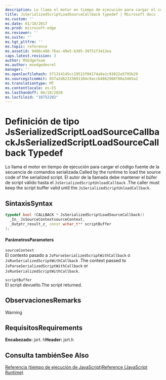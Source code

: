 ```yaml
---
description: Lo llama el motor en tiempo de ejecución para cargar el código fuente de la secuencia de comandos serializada. El autor de la llamada debe mantener el búfer de script válido hasta el `JsSerializedScriptUnloadCallback` .
title: JsSerializedScriptLoadSourceCallback typedef | Microsoft docs
ms.custom: ''
ms.date: 01/18/2017
ms.prod: microsoft-edge
ms.reviewer: ''
ms.suite: ''
ms.tgt_pltfrm: ''
ms.topic: reference
ms.assetid: 9406c488-76ac-49e5-b305-39751f3412ea
caps.latest.revision: 3
author: MSEdgeTeam
ms.author: msedgedevrel
manager: ''
ms.openlocfilehash: 571314145cc19513f04174a9a1c93822a5795b29
ms.sourcegitcommit: 037a2d62333691104c9accb4862968f80a3465a2
ms.translationtype: MT
ms.contentlocale: es-ES
ms.lasthandoff: 06/18/2020
ms.locfileid: "10752202"
---
```

# <span data-ttu-id="5ca6b-104">Definición de tipo JsSerializedScriptLoadSourceCallback</span><span class="sxs-lookup"><span data-stu-id="5ca6b-104">JsSerializedScriptLoadSourceCallback Typedef</span></span>
<span data-ttu-id="5ca6b-105">Lo llama el motor en tiempo de ejecución para cargar el código fuente de la secuencia de comandos serializada.</span><span class="sxs-lookup"><span data-stu-id="5ca6b-105">Called by the runtime to load the source code of the serialized script.</span></span> <span data-ttu-id="5ca6b-106">El autor de la llamada debe mantener el búfer de script válido hasta el `JsSerializedScriptUnloadCallback` .</span><span class="sxs-lookup"><span data-stu-id="5ca6b-106">The caller must keep the script buffer valid until the `JsSerializedScriptUnloadCallback`.</span></span>  
  
## <span data-ttu-id="5ca6b-107">Sintaxis</span><span class="sxs-lookup"><span data-stu-id="5ca6b-107">Syntax</span></span>  
  
```cpp  
typedef bool (CALLBACK * JsSerializedScriptLoadSourceCallback)(  
  _In_ JsSourceContextsourceContext,  
  _Outptr_result_z_ const wchar_t** scriptBuffer  
);  
```  
  
#### <span data-ttu-id="5ca6b-108">Parámetros</span><span class="sxs-lookup"><span data-stu-id="5ca6b-108">Parameters</span></span>  
 `sourceContext`  
 <span data-ttu-id="5ca6b-109">El contexto pasado a `JsParseSerializedScriptWithCallback` o `JsRunSerializedScriptWithCallback` .</span><span class="sxs-lookup"><span data-stu-id="5ca6b-109">The context passed to `JsParseSerializedScriptWithCallback` or `JsRunSerializedScriptWithCallback`.</span></span>  
  
 `scriptBuffer`  
 <span data-ttu-id="5ca6b-110">El script devuelto.</span><span class="sxs-lookup"><span data-stu-id="5ca6b-110">The script returned.</span></span>  
  
## <span data-ttu-id="5ca6b-111">Observaciones</span><span class="sxs-lookup"><span data-stu-id="5ca6b-111">Remarks</span></span>  
  
> [!WARNING]
## <span data-ttu-id="5ca6b-112">Requisitos</span><span class="sxs-lookup"><span data-stu-id="5ca6b-112">Requirements</span></span>  
 <span data-ttu-id="5ca6b-113">**Encabezado:** jsrt. h</span><span class="sxs-lookup"><span data-stu-id="5ca6b-113">**Header:** jsrt.h</span></span>  
  
## <span data-ttu-id="5ca6b-114">Consulta también</span><span class="sxs-lookup"><span data-stu-id="5ca6b-114">See Also</span></span>  
 [<span data-ttu-id="5ca6b-115">Referencia (tiempo de ejecución de JavaScript)</span><span class="sxs-lookup"><span data-stu-id="5ca6b-115">Reference (JavaScript Runtime)</span></span>](../chakra-hosting/reference-javascript-runtime.md)